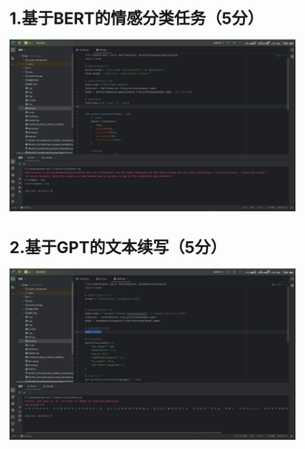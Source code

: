 # 1.基于BERT的情感分类任务（5分）
<img src="https://github.com/cat1-a/zuoye7-8/blob/master/%E8%87%AA%E7%84%B6%E8%AF%AD%E8%A8%80%E4%BD%9C%E4%B8%9A7%268%EF%BC%881%EF%BC%89.png" width="800" >

# 2.基于GPT的文本续写（5分）
<img src="https://github.com/cat1-a/zuoye7-8/blob/master/%E8%87%AA%E7%84%B6%E8%AF%AD%E8%A8%80%E4%BD%9C%E4%B8%9A7%268%EF%BC%882%EF%BC%89.png" width="800" >
